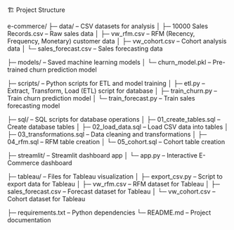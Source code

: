 🏗 Project Structure

e-commerce/
├─ data/ – CSV datasets for analysis
│   ├─ 10000 Sales Records.csv – Raw sales data
│   ├─ vw_rfm.csv – RFM (Recency, Frequency, Monetary) customer data
│   ├─ vw_cohort.csv – Cohort analysis data
│   └─ sales_forecast.csv – Sales forecasting data

├─ models/ – Saved machine learning models
│   └─ churn_model.pkl – Pre-trained churn prediction model

├─ scripts/ – Python scripts for ETL and model training
│   ├─ etl.py – Extract, Transform, Load (ETL) script for database
│   ├─ train_churn.py – Train churn prediction model
│   └─ train_forecast.py – Train sales forecasting model

├─ sql/ – SQL scripts for database operations
│   ├─ 01_create_tables.sql – Create database tables
│   ├─ 02_load_data.sql – Load CSV data into tables
│   ├─ 03_transformations.sql – Data cleaning and transformations
│   ├─ 04_rfm.sql – RFM table creation
│   └─ 05_cohort.sql – Cohort table creation

├─ streamlit/ – Streamlit dashboard app
│   └─ app.py – Interactive E-Commerce dashboard

├─ tableau/ – Files for Tableau visualization
│   ├─ export_csv.py – Script to export data for Tableau
│   ├─ vw_rfm.csv – RFM dataset for Tableau
│   ├─ sales_forecast.csv – Forecast dataset for Tableau
│   └─ vw_cohort.csv – Cohort dataset for Tableau

├─ requirements.txt – Python dependencies
└─ README.md – Project documentation
